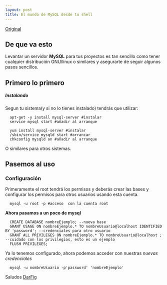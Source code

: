```yaml
---
layout: post
title: El mundo de MySQL desde tu shell
---
```

[Original](http://barmesoftyhard.github.io/MySQL/)

## De que va esto
Levantar un servidor **MySQL** para tus proyectos es tan sencillo como tener cualquier distribución GNU/linux
o similares y asegurarte de seguir algunos pasos sencillos.

## Primero lo primero
##### **Instalando**
Segun tu sistema(y si no lo tienes instalado) tendrás que utilizar:
```shell
  apt-get -y install mysql-server #instalar
  service mysql start #añadir al arranque
```
```shell
  yum install mysql-server #instalar
  /sbin/service mysqld start #arrancar
  chkconfig mysqld on #añadir al arranque
```
O similares para otros sistemas.

## Pasemos al uso
### Configuración
Primeramente el root tendrá los permisos y deberás crear las bases y configurar los permisos para otros
usuarios usando esta cuenta.
```shell
  mysql -u root -p #acceso  con la cuenta root
```
**Ahora pasamos a un poco de mysql**
```mysql
  CREATE DATABASE nombreEjemplo; --nueva base
  GRANT USAGE ON nombreEjemplo.* TO nombreUsuario@localhost IDENTIFIED BY 'password'; --credenciales para otro usuario
  GRANT ALL PRIVILEGES ON nombreEjemplo.* TO nombreUsuario@localhost ; --cuidado con los privilegios, esto es un ejemplo
  FLUSH PRIVILEGES;
```
Ya lo tenemos configurado, ahora podemos acceder con nuestras *nuevas credenciales*
```shell
  mysql -u nombreUsuario -p'password' 'nombreEjemplo'
```
Saludos
[DarFig](https://github.com/DarFig)
